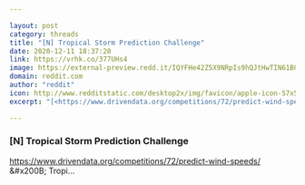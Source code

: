 ```yaml
---

layout: post
category: threads
title: "[N] Tropical Storm Prediction Challenge"
date: 2020-12-11 18:37:28
link: https://vrhk.co/377UHs4
image: https://external-preview.redd.it/IQYFHe42Z5X9NRpIs9hQJtHwTIN61BChRqatv3svO2Y.jpg?width=366&height=191.623036649&auto=webp&crop=366:191.623036649,smart&s=7be26951be61c1dd901f6858ea79d6d896377150
domain: reddit.com
author: "reddit"
icon: http://www.redditstatic.com/desktop2x/img/favicon/apple-icon-57x57.png
excerpt: "[<https://www.drivendata.org/competitions/72/predict-wind-speeds/>](<https://www.drivendata.org/competitions/72/predict-wind-speeds/>) &amp;#x200B; Tropi..."

---
```


### [N] Tropical Storm Prediction Challenge

[<https://www.drivendata.org/competitions/72/predict-wind-speeds/>](<https://www.drivendata.org/competitions/72/predict-wind-speeds/>) &amp;#x200B; Tropi...
